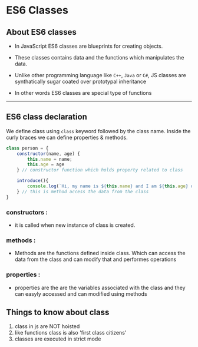 # ES6 Classes

## About ES6 classes
- In JavaScript ES6 classes are blueprints for creating objects.

- These classes contains data and the functions which manipulates the data.

- Unlike other programming language like `C++`, `Java` or `C#`, JS classes are synthatically sugar coated over prototypal inheritance

- In other words ES6 classes are special type of functions

---

## ES6 class declaration
We define class using `class` keyword followed by the class name. Inside the curly braces we can define properties & methods.

```javascript
class person = {
    constructor(name, age) {
        this.name = name;
        this.age = age
    } // constructor function which holds property related to class

    introduce(){
        console.log(`Hi, my name is ${this.name} and I am ${this.age} old.`)
    } // this is method access the data from the class
}

```

### constructors :
- it is called when new instance of class is created.

### methods :
- Methods are the functions defined inside class. Which can access the data from the class and can modify that and performes operations

### properties : 
- properties are the are the variables associated with the class and they can easyly accessed and can modified using methods

## Things to know about class

1. class in js are NOT hoisted
2. like functions class is also 'first class citizens'
3. classes are executed in strict mode